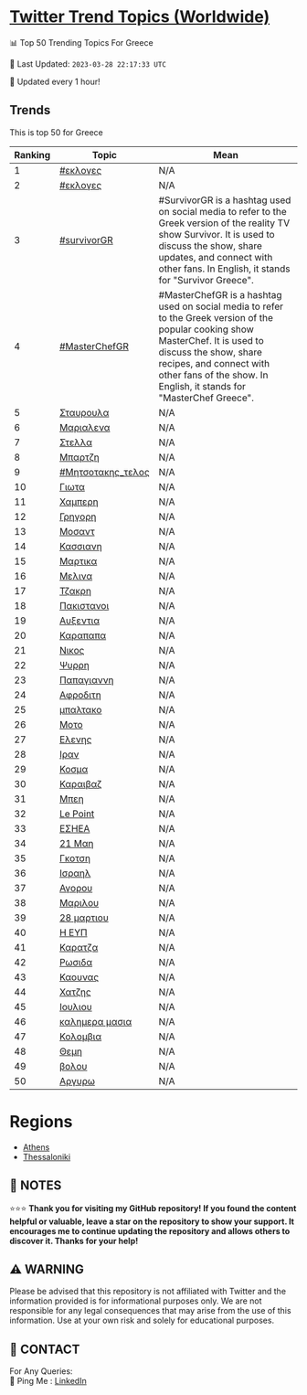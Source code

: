 [Twitter Trend Topics (Worldwide)](https://github.com/ErcinDedeoglu/Twitter-Trend-Topics)
==========


📊 Top 50 Trending Topics For Greece

📆 Last Updated: `2023-03-28 22:17:33 UTC`

🔧 Updated every 1 hour!


## Trends

This is top 50 for Greece

| Ranking | Topic | Mean |
| ------- | ------------ | ------------ |
| 1 | [#εκλογες](http://twitter.com/search?q=%23%ce%b5%ce%ba%ce%bb%ce%bf%ce%b3%ce%b5%cf%82) | N/A |
| 2 | [#εκλογες](http://twitter.com/search?q=%23%ce%b5%ce%ba%ce%bb%ce%bf%ce%b3%ce%b5%cf%82) | N/A |
| 3 | [#survivorGR](http://twitter.com/search?q=%23survivorGR) | #SurvivorGR is a hashtag used on social media to refer to the Greek version of the reality TV show Survivor. It is used to discuss the show, share updates, and connect with other fans. In English, it stands for "Survivor Greece". |
| 4 | [#MasterChefGR](http://twitter.com/search?q=%23MasterChefGR) | #MasterChefGR is a hashtag used on social media to refer to the Greek version of the popular cooking show MasterChef. It is used to discuss the show, share recipes, and connect with other fans of the show. In English, it stands for "MasterChef Greece". |
| 5 | [Σταυρουλα](http://twitter.com/search?q=%ce%a3%cf%84%ce%b1%cf%85%cf%81%ce%bf%cf%85%ce%bb%ce%b1) | N/A |
| 6 | [Μαριαλενα](http://twitter.com/search?q=%ce%9c%ce%b1%cf%81%ce%b9%ce%b1%ce%bb%ce%b5%ce%bd%ce%b1) | N/A |
| 7 | [Στελλα](http://twitter.com/search?q=%ce%a3%cf%84%ce%b5%ce%bb%ce%bb%ce%b1) | N/A |
| 8 | [Μπαρτζη](http://twitter.com/search?q=%ce%9c%cf%80%ce%b1%cf%81%cf%84%ce%b6%ce%b7) | N/A |
| 9 | [#Μητσοτακης_τελος](http://twitter.com/search?q=%23%ce%9c%ce%b7%cf%84%cf%83%ce%bf%cf%84%ce%b1%ce%ba%ce%b7%cf%82_%cf%84%ce%b5%ce%bb%ce%bf%cf%82) | N/A |
| 10 | [Γιωτα](http://twitter.com/search?q=%ce%93%ce%b9%cf%89%cf%84%ce%b1) | N/A |
| 11 | [Χαμπερη](http://twitter.com/search?q=%ce%a7%ce%b1%ce%bc%cf%80%ce%b5%cf%81%ce%b7) | N/A |
| 12 | [Γρηγορη](http://twitter.com/search?q=%ce%93%cf%81%ce%b7%ce%b3%ce%bf%cf%81%ce%b7) | N/A |
| 13 | [Μοσαντ](http://twitter.com/search?q=%ce%9c%ce%bf%cf%83%ce%b1%ce%bd%cf%84) | N/A |
| 14 | [Κασσιανη](http://twitter.com/search?q=%ce%9a%ce%b1%cf%83%cf%83%ce%b9%ce%b1%ce%bd%ce%b7) | N/A |
| 15 | [Μαρτικα](http://twitter.com/search?q=%ce%9c%ce%b1%cf%81%cf%84%ce%b9%ce%ba%ce%b1) | N/A |
| 16 | [Μελινα](http://twitter.com/search?q=%ce%9c%ce%b5%ce%bb%ce%b9%ce%bd%ce%b1) | N/A |
| 17 | [Τζακρη](http://twitter.com/search?q=%ce%a4%ce%b6%ce%b1%ce%ba%cf%81%ce%b7) | N/A |
| 18 | [Πακιστανοι](http://twitter.com/search?q=%ce%a0%ce%b1%ce%ba%ce%b9%cf%83%cf%84%ce%b1%ce%bd%ce%bf%ce%b9) | N/A |
| 19 | [Αυξεντια](http://twitter.com/search?q=%ce%91%cf%85%ce%be%ce%b5%ce%bd%cf%84%ce%b9%ce%b1) | N/A |
| 20 | [Καραπαπα](http://twitter.com/search?q=%ce%9a%ce%b1%cf%81%ce%b1%cf%80%ce%b1%cf%80%ce%b1) | N/A |
| 21 | [Νικος](http://twitter.com/search?q=%ce%9d%ce%b9%ce%ba%ce%bf%cf%82) | N/A |
| 22 | [Ψυρρη](http://twitter.com/search?q=%ce%a8%cf%85%cf%81%cf%81%ce%b7) | N/A |
| 23 | [Παπαγιαννη](http://twitter.com/search?q=%ce%a0%ce%b1%cf%80%ce%b1%ce%b3%ce%b9%ce%b1%ce%bd%ce%bd%ce%b7) | N/A |
| 24 | [Αφροδιτη](http://twitter.com/search?q=%ce%91%cf%86%cf%81%ce%bf%ce%b4%ce%b9%cf%84%ce%b7) | N/A |
| 25 | [μπαλτακο](http://twitter.com/search?q=%ce%bc%cf%80%ce%b1%ce%bb%cf%84%ce%b1%ce%ba%ce%bf) | N/A |
| 26 | [Μοτο](http://twitter.com/search?q=%ce%9c%ce%bf%cf%84%ce%bf) | N/A |
| 27 | [Ελενης](http://twitter.com/search?q=%ce%95%ce%bb%ce%b5%ce%bd%ce%b7%cf%82) | N/A |
| 28 | [Ιραν](http://twitter.com/search?q=%ce%99%cf%81%ce%b1%ce%bd) | N/A |
| 29 | [Κοσμα](http://twitter.com/search?q=%ce%9a%ce%bf%cf%83%ce%bc%ce%b1) | N/A |
| 30 | [Καραιβαζ](http://twitter.com/search?q=%ce%9a%ce%b1%cf%81%ce%b1%ce%b9%ce%b2%ce%b1%ce%b6) | N/A |
| 31 | [Μπεη](http://twitter.com/search?q=%ce%9c%cf%80%ce%b5%ce%b7) | N/A |
| 32 | [Le Point](http://twitter.com/search?q=Le+Point) | N/A |
| 33 | [ΕΣΗΕΑ](http://twitter.com/search?q=%ce%95%ce%a3%ce%97%ce%95%ce%91) | N/A |
| 34 | [21 Μαη](http://twitter.com/search?q=21+%ce%9c%ce%b1%ce%b7) | N/A |
| 35 | [Γκοτση](http://twitter.com/search?q=%ce%93%ce%ba%ce%bf%cf%84%cf%83%ce%b7) | N/A |
| 36 | [Ισραηλ](http://twitter.com/search?q=%ce%99%cf%83%cf%81%ce%b1%ce%b7%ce%bb) | N/A |
| 37 | [Αγορου](http://twitter.com/search?q=%ce%91%ce%b3%ce%bf%cf%81%ce%bf%cf%85) | N/A |
| 38 | [Μαριλου](http://twitter.com/search?q=%ce%9c%ce%b1%cf%81%ce%b9%ce%bb%ce%bf%cf%85) | N/A |
| 39 | [28 μαρτιου](http://twitter.com/search?q=28+%ce%bc%ce%b1%cf%81%cf%84%ce%b9%ce%bf%cf%85) | N/A |
| 40 | [Η ΕΥΠ](http://twitter.com/search?q=%ce%97+%ce%95%ce%a5%ce%a0) | N/A |
| 41 | [Καρατζα](http://twitter.com/search?q=%ce%9a%ce%b1%cf%81%ce%b1%cf%84%ce%b6%ce%b1) | N/A |
| 42 | [Ρωσιδα](http://twitter.com/search?q=%ce%a1%cf%89%cf%83%ce%b9%ce%b4%ce%b1) | N/A |
| 43 | [Καουνας](http://twitter.com/search?q=%ce%9a%ce%b1%ce%bf%cf%85%ce%bd%ce%b1%cf%82) | N/A |
| 44 | [Χατζης](http://twitter.com/search?q=%ce%a7%ce%b1%cf%84%ce%b6%ce%b7%cf%82) | N/A |
| 45 | [Ιουλιου](http://twitter.com/search?q=%ce%99%ce%bf%cf%85%ce%bb%ce%b9%ce%bf%cf%85) | N/A |
| 46 | [καλημερα μασια](http://twitter.com/search?q=%ce%ba%ce%b1%ce%bb%ce%b7%ce%bc%ce%b5%cf%81%ce%b1+%ce%bc%ce%b1%cf%83%ce%b9%ce%b1) | N/A |
| 47 | [Κολομβια](http://twitter.com/search?q=%ce%9a%ce%bf%ce%bb%ce%bf%ce%bc%ce%b2%ce%b9%ce%b1) | N/A |
| 48 | [Θεμη](http://twitter.com/search?q=%ce%98%ce%b5%ce%bc%ce%b7) | N/A |
| 49 | [βολου](http://twitter.com/search?q=%ce%b2%ce%bf%ce%bb%ce%bf%cf%85) | N/A |
| 50 | [Αργυρω](http://twitter.com/search?q=%ce%91%cf%81%ce%b3%cf%85%cf%81%cf%89) | N/A |



# Regions

* [Athens](</Greece/Athens.md>)
* [Thessaloniki](</Greece/Thessaloniki.md>)



## 📝 NOTES

⭐⭐⭐ **Thank you for visiting my GitHub repository! If you found the content helpful or valuable, leave a star on the repository to show your support. It encourages me to continue updating the repository and allows others to discover it. Thanks for your help!**


## ⚠️ WARNING

Please be advised that this repository is not affiliated with Twitter and the information provided is for informational purposes only. We are not responsible for any legal consequences that may arise from the use of this information. Use at your own risk and solely for educational purposes.


## 📨 CONTACT

 For Any Queries:  
            🏓 Ping Me : [LinkedIn](https://www.linkedin.com/in/ercindedeoglu/)
